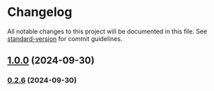 # Changelog

All notable changes to this project will be documented in this file. See [standard-version](https://github.com/conventional-changelog/standard-version) for commit guidelines.

## [1.0.0](https://github.com/lovelyoyrmia/protodoc/compare/v0.2.7...v1.0.0) (2024-09-30)

### [0.2.6](https://github.com/lovelyoyrmia/protodoc/compare/v0.2.5...v0.2.6) (2024-09-30)

